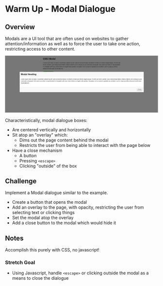 # Warm Up - Modal Dialogue

## Overview

Modals are a UI tool that are often used on websites to gather attention/information as well as to force the user to take one action, restricting access to other content.

![Modal](modal.png)

Characteristically, modal dialogue boxes:

- Are centered vertically and horizontally
- Sit atop an "overlay" which:
  - Dims out the page content behind the modal
  - Restricts the user from being able to interact with the page below
- Have a close mechanism
  - A button
  - Pressing `<escape>`
  - Clicking "outside" of the box

## Challenge

Implement a Modal dialogue similar to the example.

- Create a button that opens the modal
- Add an overlay to the page, with opacity, restricting the user from selecting text or clicking things
- Set the modal atop the overlay
- Add a close button to the modal which would hide it

## Notes

Accomplish this purely with CSS, no javascript!

### Stretch Goal

- Using Javascript, handle `<escape>` or clicking outside the modal as a means to close the dialogue
